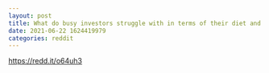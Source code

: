 ```yaml
--- 
layout: post 
title: What do busy investors struggle with in terms of their diet and staying healthy? 
date: 2021-06-22 1624419979 
categories: reddit 
--- 
```

https://redd.it/o64uh3